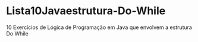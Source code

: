 # Lista10Javaestrutura-Do-While
10 Exercícios de Lógica de Programação em Java que envolvem a estrutura Do While
